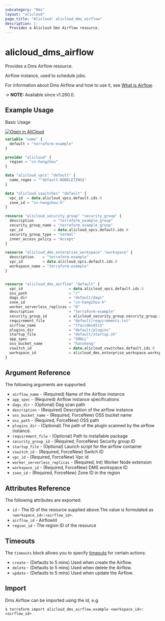 ```yaml
---
subcategory: "Dms"
layout: "alicloud"
page_title: "Alicloud: alicloud_dms_airflow"
description: |-
  Provides a Alicloud Dms Airflow resource.
---
```


# alicloud_dms_airflow

Provides a Dms Airflow resource.

Airflow instance, used to schedule jobs.

For information about Dms Airflow and how to use it, see [What is Airflow](https://next.api.alibabacloud.com/document/Dms/2025-04-14/CreateAirflow).

-> **NOTE:** Available since v1.260.0.

## Example Usage

Basic Usage

<div style="display: block;margin-bottom: 40px;"><div class="oics-button" style="float: right;position: absolute;margin-bottom: 10px;">
  <a href="https://api.aliyun.com/terraform?resource=alicloud_dms_airflow&exampleId=3e409bf2-0e83-ca64-4360-8e176a11479ba7e81400&activeTab=example&spm=docs.r.dms_airflow.0.3e409bf20e&intl_lang=EN_US" target="_blank">
    <img alt="Open in AliCloud" src="https://img.alicdn.com/imgextra/i1/O1CN01hjjqXv1uYUlY56FyX_!!6000000006049-55-tps-254-36.svg" style="max-height: 44px; max-width: 100%;">
  </a>
</div></div>

```terraform
variable "name" {
  default = "terraform-example"
}

provider "alicloud" {
  region = "cn-hangzhou"
}

data "alicloud_vpcs" "default" {
  name_regex = "^default-NODELETING$"
}

data "alicloud_vswitches" "default" {
  vpc_id  = data.alicloud_vpcs.default.ids.0
  zone_id = "cn-hangzhou-h"
}

resource "alicloud_security_group" "security_group" {
  description         = "terraform_example_group"
  security_group_name = "terraform_example_group"
  vpc_id              = data.alicloud_vpcs.default.ids.0
  security_group_type = "normal"
  inner_access_policy = "Accept"
}

resource "alicloud_dms_enterprise_workspace" "workspace" {
  description    = "terraform-example"
  vpc_id         = data.alicloud_vpcs.default.ids.0
  workspace_name = "terraform-example"
}


resource "alicloud_dms_airflow" "default" {
  vpc_id                     = data.alicloud_vpcs.default.ids.0
  oss_path                   = "/"
  dags_dir                   = "default/dags"
  zone_id                    = "cn-hangzhou-h"
  worker_serverless_replicas = "0"
  description                = "terraform-example"
  security_group_id          = alicloud_security_group.security_group.id
  requirement_file           = "default/requirements.txt"
  airflow_name               = "tfaccdms6513"
  plugins_dir                = "default/plugins"
  startup_file               = "default/startup.sh"
  app_spec                   = "SMALL"
  oss_bucket_name            = "hansheng"
  vswitch_id                 = data.alicloud_vswitches.default.ids.0
  workspace_id               = alicloud_dms_enterprise_workspace.workspace.id
}
```

## Argument Reference

The following arguments are supported:
* `airflow_name` - (Required) Name of the Airflow instance
* `app_spec` - (Required) Airflow instance specifications
* `dags_dir` - (Optional) Dag scan path
* `description` - (Required) Description of the airflow instance
* `oss_bucket_name` - (Required, ForceNew) OSS bucket name
* `oss_path` - (Required, ForceNew) OSS path
* `plugins_dir` - (Optional) The path of the plugin scanned by the airflow instance.
* `requirement_file` - (Optional) Path to installable package
* `security_group_id` - (Required, ForceNew) Security group ID
* `startup_file` - (Optional) Launch script for the airflow container
* `vswitch_id` - (Required, ForceNew) Switch ID
* `vpc_id` - (Required, ForceNew) Vpc id
* `worker_serverless_replicas` - (Required, Int) Worker Node extension
* `workspace_id` - (Required, ForceNew) DMS workspace ID
* `zone_id` - (Required, ForceNew) Zone ID in the region

## Attributes Reference

The following attributes are exported:
* `id` - The ID of the resource supplied above.The value is formulated as `<workspace_id>:<airflow_id>`.
* `airflow_id` - AirflowId
* `region_id` - The region ID of the resource

## Timeouts

The `timeouts` block allows you to specify [timeouts](https://developer.hashicorp.com/terraform/language/resources/syntax#operation-timeouts) for certain actions:
* `create` - (Defaults to 5 mins) Used when create the Airflow.
* `delete` - (Defaults to 5 mins) Used when delete the Airflow.
* `update` - (Defaults to 5 mins) Used when update the Airflow.

## Import

Dms Airflow can be imported using the id, e.g.

```shell
$ terraform import alicloud_dms_airflow.example <workspace_id>:<airflow_id>
```